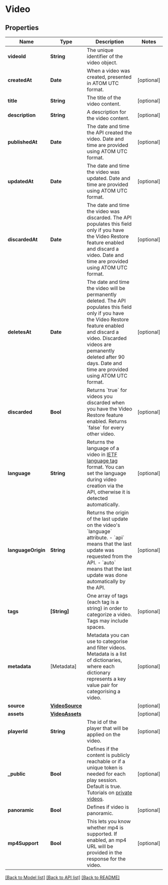 # Video

## Properties
Name | Type | Description | Notes
------------ | ------------- | ------------- | -------------
**videoId** | **String** | The unique identifier of the video object. | 
**createdAt** | **Date** | When a video was created, presented in ATOM UTC format. | [optional] 
**title** | **String** | The title of the video content.  | [optional] 
**description** | **String** | A description for the video content.  | [optional] 
**publishedAt** | **Date** | The date and time the API created the video. Date and time are provided using ATOM UTC format. | [optional] 
**updatedAt** | **Date** | The date and time the video was updated. Date and time are provided using ATOM UTC format. | [optional] 
**discardedAt** | **Date** | The date and time the video was discarded. The API populates this field only if you have the Video Restore feature enabled and discard a video. Date and time are provided using ATOM UTC format. | [optional] 
**deletesAt** | **Date** | The date and time the video will be permanently deleted. The API populates this field only if you have the Video Restore feature enabled and discard a video. Discarded videos are pemanently deleted after 90 days. Date and time are provided using ATOM UTC format. | [optional] 
**discarded** | **Bool** | Returns &#x60;true&#x60; for videos you discarded when you have the Video Restore feature enabled. Returns &#x60;false&#x60; for every other video. | [optional] 
**language** | **String** | Returns the language of a video in [IETF language tag](https://en.wikipedia.org/wiki/IETF_language_tag) format. You can set the language during video creation via the API, otherwise it is detected automatically. | [optional] 
**languageOrigin** | **String** | Returns the origin of the last update on the video&#39;s &#x60;language&#x60; attribute.  - &#x60;api&#x60; means that the last update was requested from the API. - &#x60;auto&#x60; means that the last update was done automatically by the API. | [optional] 
**tags** | **[String]** | One array of tags (each tag is a string) in order to categorize a video. Tags may include spaces.   | [optional] 
**metadata** | [Metadata] | Metadata you can use to categorise and filter videos. Metadata is a list of dictionaries, where each dictionary represents a key value pair for categorising a video.  | [optional] 
**source** | [**VideoSource**](VideoSource.md) |  | [optional] 
**assets** | [**VideoAssets**](VideoAssets.md) |  | [optional] 
**playerId** | **String** | The id of the player that will be applied on the video.  | [optional] 
**_public** | **Bool** | Defines if the content is publicly reachable or if a unique token is needed for each play session. Default is true. Tutorials on [private videos](https://api.video/blog/endpoints/private-videos/).  | [optional] 
**panoramic** | **Bool** | Defines if video is panoramic.  | [optional] 
**mp4Support** | **Bool** | This lets you know whether mp4 is supported. If enabled, an mp4 URL will be provided in the response for the video.  | [optional] 

[[Back to Model list]](../README.md#documentation-for-models) [[Back to API list]](../README.md#documentation-for-api-endpoints) [[Back to README]](../README.md)


